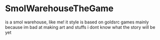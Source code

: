 # SmolWarehouseTheGame
is a smol warehouse, like me!
it style is based on goldsrc games mainly because im bad at making art and stuffs
i dont know what the story will be yet
